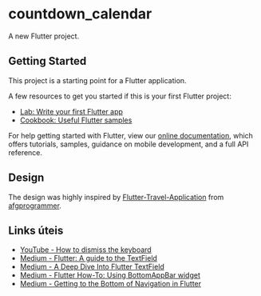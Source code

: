 # countdown_calendar

A new Flutter project.

## Getting Started

This project is a starting point for a Flutter application.

A few resources to get you started if this is your first Flutter project:

- [Lab: Write your first Flutter app](https://flutter.dev/docs/get-started/codelab)
- [Cookbook: Useful Flutter samples](https://flutter.dev/docs/cookbook)

For help getting started with Flutter, view our
[online documentation](https://flutter.dev/docs), which offers tutorials,
samples, guidance on mobile development, and a full API reference.

## Design

The design was highly inspired by [Flutter-Travel-Application](https://github.com/afgprogrammer/Flutter-Travel-Application) from [afgprogrammer](https://github.com/afgprogrammer/Flutter-Travel-Application).

## Links úteis

* [YouTube - How to dismiss the keyboard](https://www.youtube.com/watch?v=BbFRvvkc_uk)
* [Medium - Flutter: A guide to the TextField](https://medium.com/flutter-community/flutter-a-guide-on-textfield-ab62ef2e7654)
* [Medium - A Deep Dive Into Flutter TextField](https://medium.com/flutter-community/a-deep-dive-into-flutter-textfields-f0e676aaab7a)
* [Medium - Flutter How-To: Using BottomAppBar widget](https://proandroiddev.com/flutter-how-to-using-bottomappbar-75d53426f5af)
* [Medium - Getting to the Bottom of Navigation in Flutter](https://medium.com/flutter/getting-to-the-bottom-of-navigation-in-flutter-b3e440b9386)